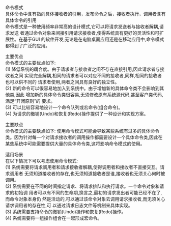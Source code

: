 <p>命令模式
<br>具体命令中含有指向具体接收者的引用，发布命令之后，接收者执行，调用者含有具体命令的引用
<br>命令模式是一种使用频率非常高的设计模式,它可以将请求发送者与接收者解耦,请求发送 者通过命令对象来间接引用请求接收者,使得系统具有更好的灵活性和可扩展性。在基于GUI 的软件开发,无论是在电脑桌面应用还是在移动应用中,命令模式都得到了广泛的应用。<p>主要优点 
<br>命令模式的主要优点如下:<br>(1) 降低系统的耦合度。由于请求者与接收者之间不存在直接引用,因此请求者与接收者之间 实现完全解耦,相同的请求者可以对应不同的接收者,同样,相同的接收者也可以供不同的 请求者使用,两者之间具有良好的独立性。
<br>(2) 新的命令可以很容易地加入到系统中。由于增加新的具体命令类不会影响到其他类,因此 增加新的具体命令类很容易,无须修改原有系统源代码,甚至客户类代码,满足“开闭原则”的 要求。<br>(3) 可以比较容易地设计一个命令队列或宏命令(组合命令)。<br>(4) 为请求的撤销(Undo)和恢复(Redo)操作提供了一种设计和实现方案。
<p>主要缺点<br>命令模式的主要缺点如下:使用命令模式可能会导致某些系统有过多的具体命令类。因为针对每一个对请求接收者的调用操作都需要设计一个具体命令类,因此在某些系统中可能需要提供大量的具体命令类,这将影响命令模式的使用。<p>适用场景 
<br>在以下情况下可以考虑使用命令模式:<br>(1) 系统需要将请求调用者和请求接收者解耦,使得调用者和接收者不直接交互。请求调用者 无须知道接收者的存在,也无须知道接收者是谁,接收者也无须关心何时被调用。<br>(2) 系统需要在不同的时间指定请求、将请求排队和执行请求。一个命令对象和请求的初始调 用者可以有不同的生命期,换言之,最初的请求发出者可能已经不在了,而命令对象本身仍 然是活动的,可以通过该命令对象去调用请求接收者,而无须关心请求调用者的存在性,可 以通过请求日志文件等机制来具体实现。<br>(3) 系统需要支持命令的撤销(Undo)操作和恢复(Redo)操作。 
<br>(4) 系统需要将一组操作组合在一起形成宏命令。